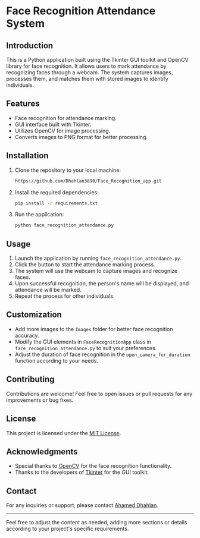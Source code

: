 # Face Recognition Attendance System

## Introduction

This is a Python application built using the Tkinter GUI toolkit and OpenCV library for face recognition. It allows users to mark attendance by recognizing faces through a webcam. The system captures images, processes them, and matches them with stored images to identify individuals.

## Features

- Face recognition for attendance marking.
- GUI interface built with Tkinter.
- Utilizes OpenCV for image processing.
- Converts images to PNG format for better processing.

## Installation

1. Clone the repository to your local machine:

    ```bash
    https://github.com/Dhahlan3890/Face_Recognition_app.git
    ```

2. Install the required dependencies:

    ```bash
    pip install -r requirements.txt
    ```

3. Run the application:

    ```bash
    python face_recognition_attendance.py
    ```

## Usage

1. Launch the application by running `face_recognition_attendance.py`.
2. Click the button to start the attendance marking process.
3. The system will use the webcam to capture images and recognize faces.
4. Upon successful recognition, the person's name will be displayed, and attendance will be marked.
5. Repeat the process for other individuals.

## Customization

- Add more images to the `Images` folder for better face recognition accuracy.
- Modify the GUI elements in `FaceRecognitionApp` class in `face_recognition_attendance.py` to suit your preferences.
- Adjust the duration of face recognition in the `open_camera_for_duration` function according to your needs.

## Contributing

Contributions are welcome! Feel free to open issues or pull requests for any improvements or bug fixes.

## License

This project is licensed under the [MIT License](LICENSE).

## Acknowledgments

- Special thanks to [OpenCV](https://opencv.org/) for the face recognition functionality.
- Thanks to the developers of [Tkinter](https://docs.python.org/3/library/tkinter.html) for the GUI toolkit.

## Contact

For any inquiries or support, please contact [Ahamed Dhahlan](mailto:ahameddhahlan2000@gmail.com).

--- 

Feel free to adjust the content as needed, adding more sections or details according to your project's specific requirements.
